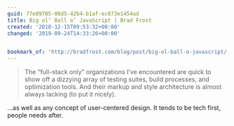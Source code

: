 ```yaml
---
guid: 77e89705-00d5-42b4-b1af-ec873e1454ad
title: Big ol’ Ball o’ JavaScript | Brad Frost
created: '2018-12-15T09:53:32+00:00'
changed: '2019-09-24T14:33:26+00:00'


bookmark_of: 'http://bradfrost.com/blog/post/big-ol-ball-o-javascript/'
---
```


> The “full-stack only” organizations I’ve encountered are quick to show off a dizzying array of testing suites, build processes, and optimization tools. And their markup and style architecture is almost always lacking (to put it nicely). 

...as well as any concept of user-centered design. It tends to be tech first, people needs after. 
